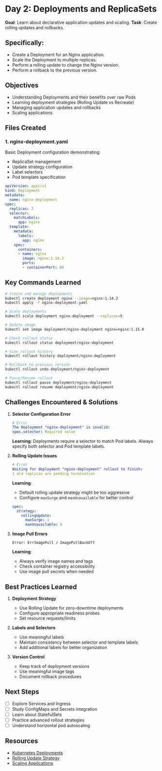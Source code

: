 # Day 2: Deployments and ReplicaSets

**Goal**: Learn about declarative application updates and scaling.
**Task**: Create rolling updates and rollbacks.
## Specifically:
- Create a Deployment for an Nginx application.
- Scale the Deployment to multiple replicas.
- Perform a rolling update to change the Nginx version.
- Perform a rollback to the previous version.



## Objectives
- Understanding Deployments and their benefits over raw Pods
- Learning deployment strategies (Rolling Update vs Recreate)
- Managing application updates and rollbacks
- Scaling applications

## Files Created

### 1. nginx-deployment.yaml
Basic Deployment configuration demonstrating:
- ReplicaSet management
- Update strategy configuration
- Label selectors
- Pod template specification

```yaml
apiVersion: apps/v1
kind: Deployment
metadata:
  name: nginx-deployment
spec:
  replicas: 3
  selector:
    matchLabels:
      app: nginx
  template:
    metadata:
      labels:
        app: nginx
    spec:
      containers:
      - name: nginx
        image: nginx:1.14.2
        ports:
        - containerPort: 80
```

## Key Commands Learned

```bash
# Create and manage deployments
kubectl create deployment nginx --image=nginx:1.14.2
kubectl apply -f nginx-deployment.yaml

# Scale deployments
kubectl scale deployment nginx-deployment --replicas=5

# Update image
kubectl set image deployment/nginx-deployment nginx=nginx:1.15.0

# Check rollout status
kubectl rollout status deployment/nginx-deployment

# View rollout history
kubectl rollout history deployment/nginx-deployment

# Rollback to previous version
kubectl rollout undo deployment/nginx-deployment

# Pause/Resume rollout
kubectl rollout pause deployment/nginx-deployment
kubectl rollout resume deployment/nginx-deployment
```

## Challenges Encountered & Solutions

1. **Selector Configuration Error**
   ```yaml
   # Error
   The Deployment "nginx-deployment" is invalid: 
   spec.selector: Required value
   ```
   **Learning**: Deployments require a selector to match Pod labels. Always specify both selector and Pod template labels.

2. **Rolling Update Issues**
   ```yaml
   # Error
   Waiting for deployment "nginx-deployment" rollout to finish: 
   1 old replicas are pending termination
   ```
   **Learning**: 
   - Default rolling update strategy might be too aggressive
   - Configure `maxSurge` and `maxUnavailable` for better control
   ```yaml
   spec:
     strategy:
       rollingUpdate:
         maxSurge: 1
         maxUnavailable: 0
   ```

3. **Image Pull Errors**
   ```
   Error: ErrImagePull / ImagePullBackOff
   ```
   **Learning**:
   - Always verify image names and tags
   - Check container registry accessibility
   - Use image pull secrets when needed

## Best Practices Learned

1. **Deployment Strategy**
   - Use Rolling Update for zero-downtime deployments
   - Configure appropriate readiness probes
   - Set resource requests/limits

2. **Labels and Selectors**
   - Use meaningful labels
   - Maintain consistency between selector and template labels
   - Add additional labels for better organization

3. **Version Control**
   - Keep track of deployment versions
   - Use meaningful image tags
   - Document rollback procedures

## Next Steps
- [ ] Explore Services and Ingress
- [ ] Study ConfigMaps and Secrets integration
- [ ] Learn about StatefulSets
- [ ] Practice advanced rollout strategies
- [ ] Understand horizontal pod autoscaling

## Resources
- [Kubernetes Deployments](https://kubernetes.io/docs/concepts/workloads/controllers/deployment/)
- [Rolling Update Strategy](https://kubernetes.io/docs/concepts/workloads/controllers/deployment/#rolling-update-deployment)
- [Scaling Applications](https://kubernetes.io/docs/concepts/workloads/controllers/deployment/#scaling-a-deployment)
